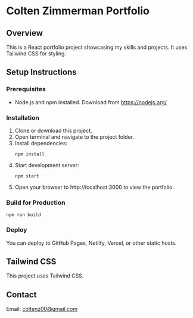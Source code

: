 
# Colten Zimmerman Portfolio

## Overview
This is a React portfolio project showcasing my skills and projects. It uses Tailwind CSS for styling.

## Setup Instructions

### Prerequisites
- Node.js and npm installed. Download from https://nodejs.org/

### Installation
1. Clone or download this project.
2. Open terminal and navigate to the project folder.
3. Install dependencies:
   ```
   npm install
   ```
4. Start development server:
   ```
   npm start
   ```
5. Open your browser to http://localhost:3000 to view the portfolio.

### Build for Production
```
npm run build
```

### Deploy
You can deploy to GitHub Pages, Netlify, Vercel, or other static hosts.


## Tailwind CSS
This project uses Tailwind CSS.

## Contact
Email: coltenz00@gmail.com
